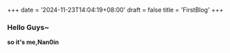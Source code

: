 +++
date = '2024-11-23T14:04:19+08:00'
draft = false
title = 'FirstBlog'
+++

### Hello Guys~
**so it's me,Nan0in**